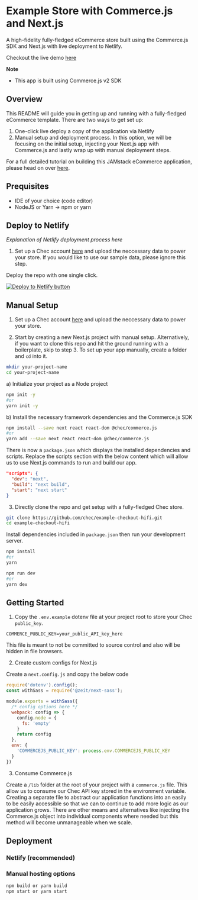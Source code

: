 # Example Store with Commerce.js and Next.js 

A high-fidelity fully-fledged eCommerce store built using the Commerce.js SDK and Next.js with live deployment to Netlify.

Checkout the live demo [here]()

**Note**
- This app is built using Commerce.js v2 SDK

## Overview

This README will guide you in getting up and running with a fully-fledged eCommerce template. There are two ways to get set up:

1. One-click live deploy a copy of the application via Netlify
2. Manual setup and deployment process. In this option, we will be focusing on the initial setup, injecting your Next.js app with Commerce.js and lastly wrap up with manual deployment steps.

For a full detailed tutorial on building this JAMstack eCommerce application, please head on over [here](tutorial-url).

## Prequisites

- IDE of your choice (code editor)
- NodeJS or Yarn → npm or yarn

## Deploy to Netlify 

*Explanation of Netlify deployment process here*

1. Set up a Chec account [here]() and upload the neccessary data to power your store. If you would like to use our sample data, please ignore this step.

Deploy the repo with one single click.

 [![Deploy to Netlify button](https://www.netlify.com/img/deploy/button.svg)](https://app.netlify.com/start/deploy?repository=https://github.com/chec/example-checkout-hifi)

## Manual Setup

1. Set up a Chec account [here]() and upload the neccessary data to power your store.

2. Start by creating a new Next.js project with manual setup. Alternatively, if you want to clone this repo and hit the ground running with a boilerplate, skip to step 3. To set up your app manually, create a folder and `cd` into it.

```bash
mkdir your-project-name
cd your-project-name
```

a) Initialize your project as a Node project
```bash
npm init -y
#or 
yarn init -y
```

b) Install the necessary framework dependencies and the Commerce.js SDK
```bash
npm install --save next react react-dom @chec/commerce.js
#or
yarn add --save next react react-dom @chec/commerce.js
```

There is now a `package.json` which displays the installed dependencies and scripts. Replace the scripts section with the below content which will allow us to use Next.js commands to run and build our app.
```json
"scripts": {
  "dev": "next",
  "build": "next build",
  "start": "next start"
}
```

3. Directly clone the repo and get setup with a fully-fledged Chec store.

```bash
git clone https://github.com/chec/example-checkout-hifi.git
cd example-checkout-hifi
```

Install dependencies included in `package.json` then run your development server.
```bash
npm install
#or
yarn

npm run dev
#or
yarn dev
```

## Getting Started

1. Copy the `.env.example` dotenv file at your project root to store your Chec `public_key`. 

```
COMMERCE_PUBLIC_KEY=your_public_API_key_here
```

This file is meant to not be committed to source control and also will be hidden in file browsers.

2. Create custom configs for Next.js

Create a `next.config.js` and copy the below code

```js
require('dotenv').config();
const withSass = require('@zeit/next-sass');

module.exports = withSass({
  /* config options here */
  webpack: config => {
    config.node = {
      fs: 'empty'
    }
    return config
  },
  env: {
    'COMMERCEJS_PUBLIC_KEY': process.env.COMMERCEJS_PUBLIC_KEY
  }
})
```

3. Consume Commerce.js

Create a `/lib` folder at the root of your project with a `commerce.js` file. This allow us to consume our Chec API key stored in the environment variable. Creating a separate file to abstract our application functions into an easily to be easily accessible so that we can to continue to add more logic as our application grows. There are other means and alternatives like injecting the Commerce.js object into individual components where needed but this method will become unmanageable when we scale. 

## Deployment

### Netlify (recommended)

### Manual hosting options

```bash
npm build or yarn build
npm start or yarn start
```